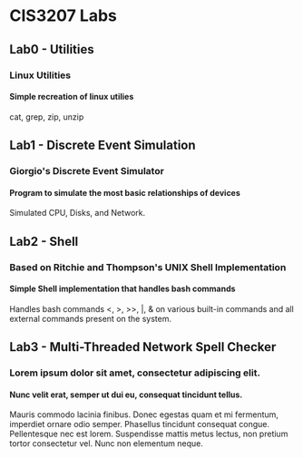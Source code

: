 # CIS3207 Labs

## Lab0 - Utilities
### Linux Utilities
#### Simple recreation of linux utilies
cat, grep, zip, unzip

## Lab1 - Discrete Event Simulation
### Giorgio's Discrete Event Simulator
#### Program to simulate the most basic relationships of devices
Simulated CPU, Disks, and Network.

## Lab2 - Shell
###  Based on Ritchie and Thompson's UNIX Shell Implementation
#### Simple Shell implementation that handles bash commands
Handles bash commands <, >, >>, |, & on various built-in commands and all external commands present on the system.

## Lab3 - Multi-Threaded Network Spell Checker
### Lorem ipsum dolor sit amet, consectetur adipiscing elit.
#### Nunc velit erat, semper ut dui eu, consequat tincidunt tellus.
Mauris commodo lacinia finibus. Donec egestas quam et mi fermentum, imperdiet ornare odio semper. Phasellus tincidunt consequat congue. Pellentesque nec est lorem. Suspendisse mattis metus lectus, non pretium tortor consectetur vel. Nunc non elementum neque.